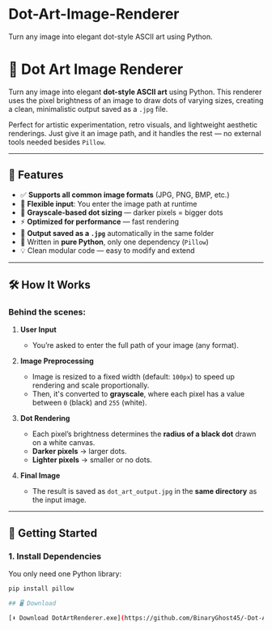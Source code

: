 # Dot-Art-Image-Renderer
Turn any image into elegant dot-style ASCII art using Python.
# 🎨 Dot Art Image Renderer

Turn any image into elegant **dot-style ASCII art** using Python. This renderer uses the pixel brightness of an image to draw dots of varying sizes, creating a clean, minimalistic output saved as a `.jpg` file. 

Perfect for artistic experimentation, retro visuals, and lightweight aesthetic renderings. Just give it an image path, and it handles the rest — no external tools needed besides `Pillow`.

---

## 📸 Features

- ✅ **Supports all common image formats** (JPG, PNG, BMP, etc.)
- 🎯 **Flexible input**: You enter the image path at runtime
- 🎨 **Grayscale-based dot sizing** — darker pixels = bigger dots
- ⚡ **Optimized for performance** — fast rendering
- 📂 **Output saved as a `.jpg`** automatically in the same folder
- 🐍 Written in **pure Python**, only one dependency (`Pillow`)
- 💡 Clean modular code — easy to modify and extend

---

## 🛠 How It Works

### Behind the scenes:

1. **User Input**  
   - You’re asked to enter the full path of your image (any format).
  
2. **Image Preprocessing**  
   - Image is resized to a fixed width (default: `100px`) to speed up rendering and scale proportionally.
   - Then, it's converted to **grayscale**, where each pixel has a value between `0` (black) and `255` (white).

3. **Dot Rendering**  
   - Each pixel’s brightness determines the **radius of a black dot** drawn on a white canvas.
   - **Darker pixels** → larger dots.  
   - **Lighter pixels** → smaller or no dots.

4. **Final Image**  
   - The result is saved as `dot_art_output.jpg` in the **same directory** as the input image.

---

## 🚀 Getting Started

### 1. Install Dependencies

You only need one Python library:

```bash
pip install pillow

## 🖥 Download

[⬇️ Download DotArtRenderer.exe](https://github.com/BinaryGhost45/-Dot-Art-Image-Renderer/releases/tag/v1.0.0)

